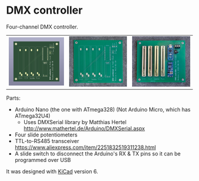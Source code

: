 # DMX controller

Four-channel DMX controller.

<table>
<tr>
<td><img src="img/DMX-controller-revision-1-KiCad-screenshot.png" alt="Screenshot of DMX controller PCB"></td>
<td><img src="img/DMX-controller-revision-1-PCB.jpeg" alt="Photo of DMX controller PCB"></td>
<td><img src="img/DMX-controller-revision-1-assembled.jpeg" alt="Photo of DMX controller assembled"></td>
</tr>
</table>

Parts: 

* Arduino Nano (the one with ATmega328) (Not Arduino Micro, which has ATmega32U4)
    * Uses DMXSerial library by Matthias Hertel http://www.mathertel.de/Arduino/DMXSerial.aspx
* Four slide potentiometers
* TTL-to-RS485 transceiver https://www.aliexpress.com/item/2251832519311238.html
* A slide switch to disconnect the Arduino's RX & TX pins so it can be programmed over USB

It was designed with [KiCad](https://www.kicad.org/) version 6.
